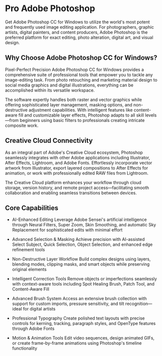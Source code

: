 # Pro Adobe Photoshop
Get Adobe Photoshop CC for Windows to utilize the world's most potent and frequently used image editing application. For photographers, graphic artists, digital painters, and content producers, Adobe Photoshop is the preferred platform for exact editing, photo alteration, digital art, and visual design.


## Why Choose Adobe Photoshop CC for Windows?
Pixel-Perfect Precision
Adobe Photoshop CC for Windows provides a comprehensive suite of professional tools that empower you to tackle any image-editing task. From photo retouching and marketing material design to social media graphics and digital illustrations, everything can be accomplished within its versatile workspace.

The software expertly handles both raster and vector graphics while offering sophisticated layer management, masking options, and non-destructive adjustment capabilities. With intelligent features like content-aware fill and customizable layer effects, Photoshop adapts to all skill levels—from beginners using basic filters to professionals creating intricate composite work.

## Creative Cloud Connectivity
As an integral part of Adobe's Creative Cloud ecosystem, Photoshop seamlessly integrates with other Adobe applications including Illustrator, After Effects, Lightroom, and Adobe Fonts. Effortlessly incorporate vector artwork from Illustrator, export layered compositions to After Effects for animation, or work with professionally edited RAW files from Lightroom.

The Creative Cloud platform enhances your workflow through cloud storage, version history, and remote project access—facilitating smooth collaboration and enabling seamless transitions between devices.

## Core Capabilities

-  AI-Enhanced Editing
Leverage Adobe Sensei's artificial intelligence through Neural Filters, Super Zoom, Skin Smoothing, and automatic Sky Replacement for sophisticated edits with minimal effort

-  Advanced Selection & Masking
Achieve precision with AI-assisted Select Subject, Quick Selection, Object Selection, and enhanced edge refinement tools

-  Non-Destructive Layer Workflow
Build complex designs using layers, blending modes, clipping masks, and smart objects while preserving original elements

- Intelligent Correction Tools
Remove objects or imperfections seamlessly with context-aware tools including Spot Healing Brush, Patch Tool, and Content-Aware Fill

- Advanced Brush System
Access an extensive brush collection with support for custom imports, pressure sensitivity, and tilt recognition—ideal for digital artists

- Professional Typography
Create polished text layouts with precise controls for kerning, tracking, paragraph styles, and OpenType features through Adobe Fonts

- Motion & Animation Tools
Edit video sequences, design animated GIFs, or create frame-by-frame animations using Photoshop's timeline functionality
